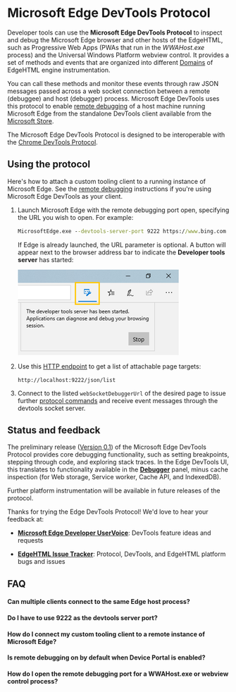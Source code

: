 # Microsoft Edge DevTools Protocol

Developer tools can use the **Microsoft Edge DevTools Protocol** to inspect and debug the Microsoft Edge browser and other hosts of the EdgeHTML, such as Progressive Web Apps (PWAs that run in the *WWAHost.exe* process) and the Universal Windows Platform webview control. It provides a set of methods and events that are organized into different [Domains]() of EdgeHTML engine instrumentation.

 You can call these methods and monitor these events through raw JSON messages passed across a web socket connection between a remote (debuggee) and host (debugger) process. Microsoft Edge DevTools uses this protocol to enable [remote debugging](0.1/clients.md#microsoft-edge-devtools) of a host machine running Microsoft Edge from the standalone DevTools client available from the [Microsoft Store]().

The Microsoft Edge DevTools Protocol is designed to be interoperable with the [Chrome DevTools Protocol](https://chromedevtools.github.io/devtools-protocol/). 

## Using the protocol

Here's how to attach a custom tooling client to a running instance of Microsoft Edge. See the [remote debugging](0.1/clients.md#microsoft-edge-devtools) instructions if you're using Microsoft Edge DevTools as your client.

1. Launch Microsoft Edge with the remote debugging port open, specifying the URL you wish to open. For example:

    ```cmd line
    MicrosoftEdge.exe --devtools-server-port 9222 https://www.bing.com
    ```

    If Edge is already launched, the URL parameter is optional. A  button will appear next to the browser address bar to indicate  the **Developer tools server** has started:

    ![Developer tools server](media/developer-tools-server.png) 

2. Use this [HTTP endpoint](0.1/http.md#/json/list) to get a list of attachable page targets:

    ```
    http://localhost:9222/json/list
    ```

3. Connect to the listed `webSocketDebuggerUrl` of the desired page to issue further [protocol commands](0.1/index.md) and receive event messages through the devtools socket server.

## Status and feedback

The preliminary release ([Version 0.1]()) of the Microsoft Edge DevTools Protocol provides core debugging functionality, such as setting breakpoints, stepping through code, and exploring stack traces. In the Edge DevTools UI, this translates to functionality available in the [**Debugger**](../devtools-guide/debugger.md) panel, minus cache inspection (for Web storage, Service worker, Cache API, and IndexedDB).

Further platform instrumentation will be available in future releases of the protocol.

Thanks for trying the Edge DevTools Protocol! We'd love to hear your feedback at:

 - [**Microsoft Edge Developer UserVoice**](https://wpdev.uservoice.com/forums/257854-microsoft-edge-developer?category_id=84475): DevTools feature ideas and requests

 - [**EdgeHTML Issue Tracker**](https://developer.microsoft.com/en-us/microsoft-edge/platform/issues/): Protocol, DevTools, and EdgeHTML platform bugs and issues

## FAQ

#### Can multiple clients connect to the same Edge host process?

#### Do I have to use 9222 as the devtools server port?

#### How do I connect my custom tooling client to a remote instance of Microsoft Edge? 

#### Is remote debugging on by default when Device Portal is enabled?

#### How do I open the remote debugging port for a WWAHost.exe or webview control process? 